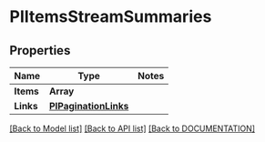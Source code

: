 # PIItemsStreamSummaries

## Properties
Name | Type | Notes
------------ | ------------- | -------------
**Items** | **Array<PIStreamSummaries>**
**Links** | **[**PIPaginationLinks**](../models/PIPaginationLinks.md)**

[[Back to Model list]](../../DOCUMENTATION.md#documentation-for-models) [[Back to API list]](../../DOCUMENTATION.md#documentation-for-api-endpoints) [[Back to DOCUMENTATION]](../../DOCUMENTATION.md)

